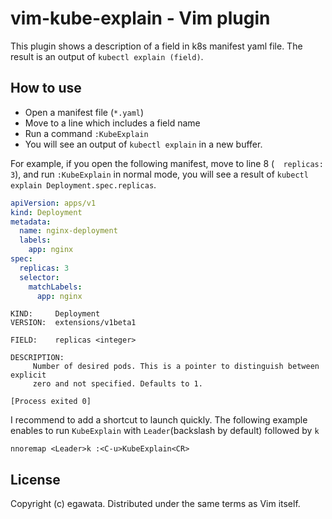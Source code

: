 # vim-kube-explain - Vim plugin

This plugin shows a description of a field in k8s manifest yaml file. The result is an output of `kubectl explain (field)`.

## How to use

- Open a manifest file (`*.yaml`)
- Move to a line which includes a field name
- Run a command `:KubeExplain`
- You will see an output of `kubectl explain` in a new buffer.

For example, if you open the following manifest, move to line 8 (`  replicas: 3`), and run `:KubeExplain` in normal mode, you will see a result of `kubectl explain Deployment.spec.replicas`.

~~~yaml
apiVersion: apps/v1
kind: Deployment
metadata:
  name: nginx-deployment
  labels:
    app: nginx
spec:
  replicas: 3
  selector:
    matchLabels:
      app: nginx
~~~

~~~
KIND:     Deployment
VERSION:  extensions/v1beta1

FIELD:    replicas <integer>

DESCRIPTION:
     Number of desired pods. This is a pointer to distinguish between explicit
     zero and not specified. Defaults to 1.

[Process exited 0]
~~~

I recommend to add a shortcut to launch quickly.
The following example enables to run `KubeExplain` with `Leader`(backslash by default) followed by `k`

~~~vim
nnoremap <Leader>k :<C-u>KubeExplain<CR>
~~~

## License

Copyright (c) egawata. Distributed under the same terms as Vim itself.
